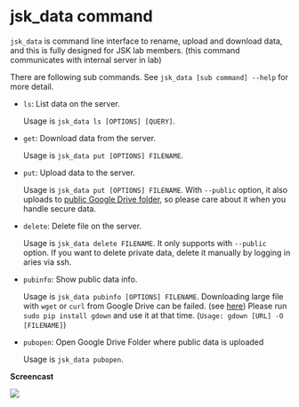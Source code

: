 # jsk\_data command

`jsk_data` is command line interface to rename, upload and download data, and
this is fully designed for JSK lab members.
(this command communicates with internal server in lab)

There are following sub commands. See `jsk_data [sub command] --help` for more detail.

* `ls`: List data on the server.

    Usage is `jsk_data ls [OPTIONS] [QUERY]`.

* `get`: Download data from the server.

    Usage is `jsk_data put [OPTIONS] FILENAME`.

* `put`: Upload data to the server.

    Usage is `jsk_data put [OPTIONS] FILENAME`.
    With `--public` option, it also uploads to
    [public Google Drive folder](https://drive.google.com/drive/folders/1PPOZDoWbJnxM7XkPMPP3iKQqrji56Vgq?usp=sharing),
    so please care about it when you handle secure data.

* `delete`: Delete file on the server.

    Usage is `jsk_data delete FILENAME`.
    It only supports with `--public` option.
    If you want to delete private data, delete it manually by logging in aries via ssh.

* `pubinfo`: Show public data info.

    Usage is `jsk_data pubinfo [OPTIONS] FILENAME`.
    Downloading large file with `wget` or `curl` from Google Drive can be failed.
    (see [here](http://stackoverflow.com/questions/25010369/wget-curl-large-file-from-google-drive))
    Please run `sudo pip install gdown` and use it at that time. (`Usage: gdown [URL] -O [FILENAME]`)

* `pubopen`: Open Google Drive Folder where public data is uploaded

    Usage is `jsk_data pubopen`.


**Screencast**

![](images/jsk_data_cli.gif)
